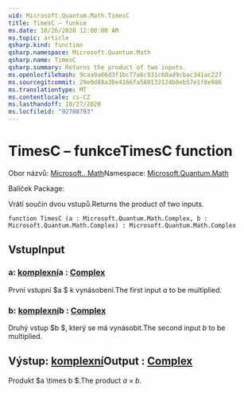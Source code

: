 ```yaml
---
uid: Microsoft.Quantum.Math.TimesC
title: TimesC – funkce
ms.date: 10/26/2020 12:00:00 AM
ms.topic: article
qsharp.kind: function
qsharp.namespace: Microsoft.Quantum.Math
qsharp.name: TimesC
qsharp.summary: Returns the product of two inputs.
ms.openlocfilehash: 9caa9a66d3f1bc77a6c931c60ad9cbac341ac227
ms.sourcegitcommit: 29e0d88a30e4166fa580132124b0eb57e1f0e986
ms.translationtype: MT
ms.contentlocale: cs-CZ
ms.lasthandoff: 10/27/2020
ms.locfileid: "92708793"
---
```

# <a name="timesc-function"></a><span data-ttu-id="f5310-102">TimesC – funkce</span><span class="sxs-lookup"><span data-stu-id="f5310-102">TimesC function</span></span>

<span data-ttu-id="f5310-103">Obor názvů: [Microsoft.. Math](xref:Microsoft.Quantum.Math)</span><span class="sxs-lookup"><span data-stu-id="f5310-103">Namespace: [Microsoft.Quantum.Math](xref:Microsoft.Quantum.Math)</span></span>

<span data-ttu-id="f5310-104">Balíček [](https://nuget.org/packages/)</span><span class="sxs-lookup"><span data-stu-id="f5310-104">Package: [](https://nuget.org/packages/)</span></span>


<span data-ttu-id="f5310-105">Vrátí součin dvou vstupů.</span><span class="sxs-lookup"><span data-stu-id="f5310-105">Returns the product of two inputs.</span></span>

```qsharp
function TimesC (a : Microsoft.Quantum.Math.Complex, b : Microsoft.Quantum.Math.Complex) : Microsoft.Quantum.Math.Complex
```


## <a name="input"></a><span data-ttu-id="f5310-106">Vstup</span><span class="sxs-lookup"><span data-stu-id="f5310-106">Input</span></span>

### <a name="a--complex"></a><span data-ttu-id="f5310-107">a: [komplexní](xref:Microsoft.Quantum.Math.Complex)</span><span class="sxs-lookup"><span data-stu-id="f5310-107">a : [Complex](xref:Microsoft.Quantum.Math.Complex)</span></span>

<span data-ttu-id="f5310-108">První vstupní $a $ k vynásobení.</span><span class="sxs-lookup"><span data-stu-id="f5310-108">The first input $a$ to be multiplied.</span></span>


### <a name="b--complex"></a><span data-ttu-id="f5310-109">b: [komplexní](xref:Microsoft.Quantum.Math.Complex)</span><span class="sxs-lookup"><span data-stu-id="f5310-109">b : [Complex](xref:Microsoft.Quantum.Math.Complex)</span></span>

<span data-ttu-id="f5310-110">Druhý vstup $b $, který se má vynásobit.</span><span class="sxs-lookup"><span data-stu-id="f5310-110">The second input $b$ to be multiplied.</span></span>



## <a name="output--complex"></a><span data-ttu-id="f5310-111">Výstup: [komplexní](xref:Microsoft.Quantum.Math.Complex)</span><span class="sxs-lookup"><span data-stu-id="f5310-111">Output : [Complex](xref:Microsoft.Quantum.Math.Complex)</span></span>

<span data-ttu-id="f5310-112">Produkt $a \times b $.</span><span class="sxs-lookup"><span data-stu-id="f5310-112">The product $a \times b$.</span></span>